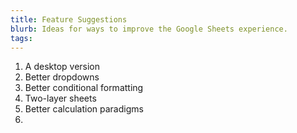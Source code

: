 ```yaml
---
title: Feature Suggestions
blurb: Ideas for ways to improve the Google Sheets experience.
tags:
---
```


1. A desktop version
2. Better dropdowns
3. Better conditional formatting
4. Two-layer sheets
5. Better calculation paradigms
6. 